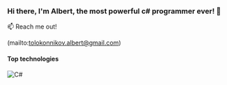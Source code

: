 ### Hi there, I'm Albert, the most powerful c# programmer ever! 👋


📫 Reach me out!

(mailto:tolokonnikov.albert@gmail.com)

#### Top technologies 

![C#](https://img.shields.io/badge/C%23-239120?style=for-the-badge&logo=c-sharp&logoColor=white)
